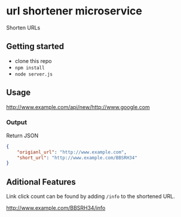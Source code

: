 # url shortener microservice

Shorten URLs

## Getting started

* clone this repo
* `npm install`
* `node server.js`

## Usage

http://www.example.com/api/new/http://www.google.com

### Output

Return JSON

```JSON
{
    "origianl_url": "http://www.example.com", 
    "short_url": "http://www.example.com/BBSRH34"
}
```

## Aditional Features

Link click count can be found by adding `/info` to the shortened URL. 

http://www.example.com/BBSRH34/info

